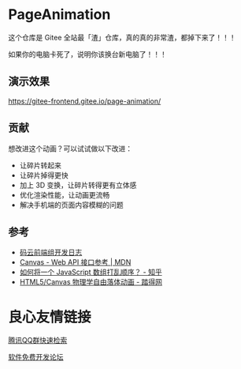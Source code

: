 # PageAnimation

这个仓库是 Gitee 全站最「渣」仓库，真的真的非常渣，都掉下来了！！！

如果你的电脑卡死了，说明你该换台新电脑了！！！

## 演示效果

https://gitee-frontend.gitee.io/page-animation/

## 贡献

想改进这个动画？可以试试做以下改进：

- 让碎片转起来
- 让碎片掉得更快
- 加上 3D 变换，让碎片转得更有立体感
- 优化渲染性能，让动画更流畅
- 解决手机端的页面内容模糊的问题

## 参考

- [码云前端组开发日志](https://gitee-frontend.gitee.io/blog/2020/04/01/gitee-project-animation/)
- [Canvas - Web API 接口参考 | MDN](https://developer.mozilla.org/zh-CN/docs/Web/API/Canvas_API)
- [如何将一个 JavaScript 数组打乱顺序？ - 知乎](https://www.zhihu.com/question/68330851)
- [HTML5/Canvas 物理学自由落体动画 - 踏得网](https://wow.techbrood.com/fiddle/7854)


 # 良心友情链接

[腾讯QQ群快速检索](http://u.720life.cn/s/8cf73f7c)

[软件免费开发论坛](http://u.720life.cn/s/bbb01dc0)